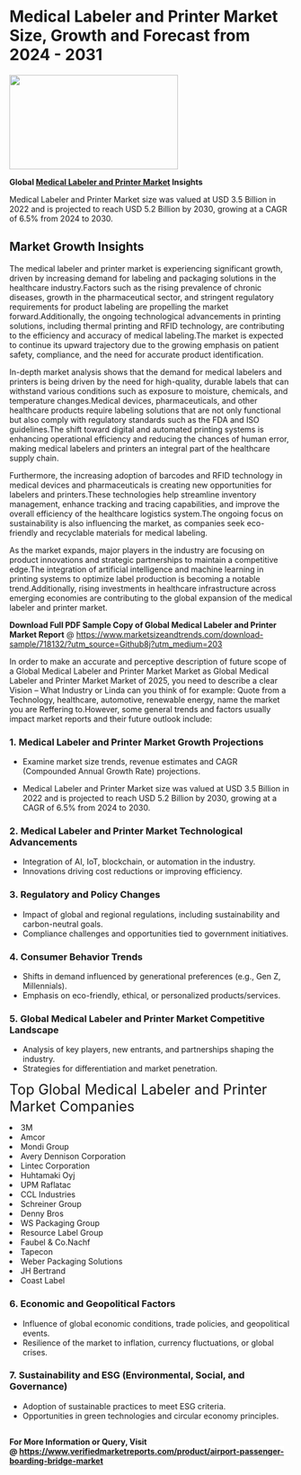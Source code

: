 <H1>Medical Labeler and Printer Market Size, Growth and Forecast from 2024 - 2031</H1><img class="aligncenter size-medium wp-image-584254" src="https://thirdeyenews.in/wp-content/uploads/2024/09/Global-Market-Research-300x168.jpeg" alt="" width="300" height="168" /><p><strong>Global&nbsp;<a href="https://www.marketsizeandtrends.com/download-sample/718132/?utm_source=Github8j?utm_medium=203">Medical Labeler and Printer Market</a> Insights</strong></p><p>Medical Labeler and Printer Market size was valued at USD 3.5 Billion in 2022 and is projected to reach USD 5.2 Billion by 2030, growing at a CAGR of 6.5% from 2024 to 2030.</p><p><h2>Market Growth Insights</h2> <p>The medical labeler and printer market is experiencing significant growth, driven by increasing demand for labeling and packaging solutions in the healthcare industry.Factors such as the rising prevalence of chronic diseases, growth in the pharmaceutical sector, and stringent regulatory requirements for product labeling are propelling the market forward.Additionally, the ongoing technological advancements in printing solutions, including thermal printing and RFID technology, are contributing to the efficiency and accuracy of medical labeling.The market is expected to continue its upward trajectory due to the growing emphasis on patient safety, compliance, and the need for accurate product identification.</p> <p>In-depth market analysis shows that the demand for medical labelers and printers is being driven by the need for high-quality, durable labels that can withstand various conditions such as exposure to moisture, chemicals, and temperature changes.Medical devices, pharmaceuticals, and other healthcare products require labeling solutions that are not only functional but also comply with regulatory standards such as the FDA and ISO guidelines.The shift toward digital and automated printing systems is enhancing operational efficiency and reducing the chances of human error, making medical labelers and printers an integral part of the healthcare supply chain.</p> <p>Furthermore, the increasing adoption of barcodes and RFID technology in medical devices and pharmaceuticals is creating new opportunities for labelers and printers.These technologies help streamline inventory management, enhance tracking and tracing capabilities, and improve the overall efficiency of the healthcare logistics system.The ongoing focus on sustainability is also influencing the market, as companies seek eco-friendly and recyclable materials for medical labeling.</p> <p>As the market expands, major players in the industry are focusing on product innovations and strategic partnerships to maintain a competitive edge.The integration of artificial intelligence and machine learning in printing systems to optimize label production is becoming a notable trend.Additionally, rising investments in healthcare infrastructure across emerging economies are contributing to the global expansion of the medical labeler and printer market.</p> <p><span class=""><strong>Download Full PDF Sample Copy of Global Medical Labeler and Printer Market Report</strong> @ <a href="https://www.marketsizeandtrends.com/download-sample/718132/?utm_source=Github8j?utm_medium=203" target="_blank">https://www.marketsizeandtrends.com/download-sample/718132/?utm_source=Github8j?utm_medium=203</a></span></p><p>In order to make an accurate and perceptive description of future scope of a Global&nbsp;Medical Labeler and Printer Market Market as Global&nbsp;Medical Labeler and Printer Market Market of 2025, you need to describe a clear Vision &ndash; What Industry or Linda can you think of for example: Quote from a Technology, healthcare, automotive, renewable energy, name the market you are Reffering to.However, some general trends and factors usually impact market reports and their future outlook include:</p><h3>1.&nbsp;<strong>Medical Labeler and Printer Market Growth Projections</strong></h3><ul><li>Examine market size trends, revenue estimates and CAGR (Compounded Annual Growth Rate) projections.</li><li><p>Medical Labeler and Printer Market size was valued at USD 3.5 Billion in 2022 and is projected to reach USD 5.2 Billion by 2030, growing at a CAGR of 6.5% from 2024 to 2030.</p></li></ul><h3>2.&nbsp;<strong>Medical Labeler and Printer Market Technological Advancements</strong></h3><ul><li>Integration of AI, IoT, blockchain, or automation in the industry.</li><li>Innovations driving cost reductions or improving efficiency.</li></ul><h3>3.&nbsp;<strong>Regulatory and Policy Changes</strong></h3><ul><li>Impact of global and regional regulations, including sustainability and carbon-neutral goals.</li><li>Compliance challenges and opportunities tied to government initiatives.</li></ul><h3>4.&nbsp;<strong>Consumer Behavior Trends</strong></h3><ul><li>Shifts in demand influenced by generational preferences (e.g., Gen Z, Millennials).</li><li>Emphasis on eco-friendly, ethical, or personalized products/services.</li></ul><h3>5.&nbsp;<strong>Global Medical Labeler and Printer Market Competitive Landscape</strong></h3><ul><li>Analysis of key players, new entrants, and partnerships shaping the industry.</li><li>Strategies for differentiation and market penetration.</li></ul><p data-pm-slice="1 1 []"><span style="color: inherit; font-family: inherit; font-size: 25px;">Top Global Medical Labeler and Printer Market Companies</span></p><div class="" data-test-id=""><p><li>3M</li><li> Amcor</li><li> Mondi Group</li><li> Avery Dennison Corporation</li><li> Lintec Corporation</li><li> Huhtamaki Oyj</li><li> UPM Raflatac</li><li> CCL Industries</li><li> Schreiner Group</li><li> Denny Bros</li><li> WS Packaging Group</li><li> Resource Label Group</li><li> Faubel & Co.Nachf</li><li> Tapecon</li><li> Weber Packaging Solutions</li><li> JH Bertrand</li><li> Coast Label</li></p></div><h3>6.&nbsp;<strong>Economic and Geopolitical Factors</strong></h3><ul><li>Influence of global economic conditions, trade policies, and geopolitical events.</li><li>Resilience of the market to inflation, currency fluctuations, or global crises.</li></ul><h3>7.&nbsp;<strong>Sustainability and ESG (Environmental, Social, and Governance)</strong></h3><ul><li>Adoption of sustainable practices to meet ESG criteria.</li><li>Opportunities in green technologies and circular economy principles.</li></ul><h2><strong style="font-size: 14px;">For More Information or Query, Visit @&nbsp;</strong><a style="background-color: #ffffff; font-size: 14px;" href="https://www.marketsizeandtrends.com/report/medical-labeler-and-printer-market/" target="_blank">https://www.verifiedmarketreports.com/product/airport-passenger-boarding-bridge-market</a></h2>